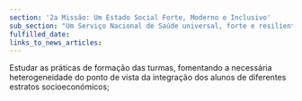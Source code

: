 ```yaml
---
section: '2a Missão: Um Estado Social Forte, Moderno e Inclusivo'
sub_section: "Um Serviço Nacional de Saúde universal, forte e resiliente"
fulfilled_date:
links_to_news_articles:
---
```


Estudar as práticas de formação das turmas, fomentando a necessária heterogeneidade do ponto de vista da integração dos alunos de diferentes estratos socioeconómicos;